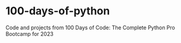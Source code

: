 # 100-days-of-python
Code and projects from 100 Days of Code: The Complete Python Pro Bootcamp for 2023
